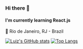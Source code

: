 ### Hi there 👋
#### I'm currently learning React.js


📍 Rio de Janeiro, RJ - Brazil

[![Luiz's GitHub stats](https://github-readme-stats.vercel.app/api?username=lfaires)](https://github.com/lfaires/github-readme-stats)
[![Top Langs](https://github-readme-stats.vercel.app/api/top-langs/?username=lfaires&theme=onedark)](https://github.com/lfaires/github-readme-stats)

<!--
**lfaires/lfaires** is a ✨ _special_ ✨ repository because its `README.md` (this file) appears on your GitHub profile.

Here are some ideas to get you started:

- 🔭 I’m currently working on ...
- 🌱 I’m currently learning ...
- 👯 I’m looking to collaborate on ...
- 🤔 I’m looking for help with ...
- 💬 Ask me about ...
- 📫 How to reach me: ...
- 😄 Pronouns: ...
- ⚡ Fun fact: ...
-->
